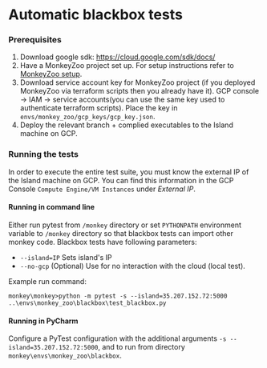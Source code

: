 # Automatic blackbox tests
### Prerequisites
1. Download google sdk: https://cloud.google.com/sdk/docs/
2. Have a MonkeyZoo project set up. For setup instructions refer to [MonkeyZoo setup](../docs/zoo_setup.md).
3. Download service account key for MonkeyZoo project (if you deployed MonkeyZoo via terraform scripts then you already have it).
GCP console -> IAM -> service accounts(you can use the same key used to authenticate terraform scripts).
Place the key in `envs/monkey_zoo/gcp_keys/gcp_key.json`.
3. Deploy the relevant branch + complied executables to the Island machine on GCP.

### Running the tests
In order to execute the entire test suite, you must know the external IP of the Island machine on GCP. You can find
this information in the GCP Console `Compute Engine/VM Instances` under _External IP_.

#### Running in command line
Either run pytest from `/monkey` directory or set `PYTHONPATH` environment variable to
`/monkey` directory so that blackbox tests can import other monkey code.
Blackbox tests have following parameters:
- `--island=IP` Sets island's IP
- `--no-gcp` (Optional) Use for no interaction with the cloud (local test).

Example run command:

`monkey\monkey>python -m pytest -s --island=35.207.152.72:5000 ..\envs\monkey_zoo\blackbox\test_blackbox.py`

#### Running in PyCharm
Configure a PyTest configuration with the additional arguments `-s --island=35.207.152.72:5000`, and to run from
directory `monkey\envs\monkey_zoo\blackbox`.
